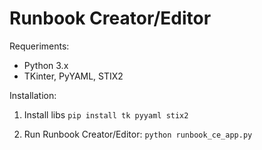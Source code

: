 # Runbook Creator/Editor

Requeriments:
- Python 3.x
- TKinter, PyYAML, STIX2

Installation:
1) Install libs
`pip install tk pyyaml stix2`

2) Run Runbook Creator/Editor:
`python runbook_ce_app.py`
